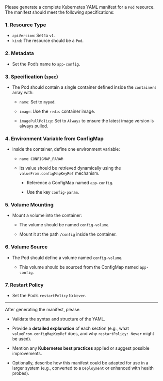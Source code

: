 Please generate a complete Kubernetes YAML manifest for a `Pod` resource. The manifest should meet the following specifications:

### 1. **Resource Type**

- `apiVersion`: Set to `v1`.  
- `kind`: The resource should be a `Pod`.

### 2. **Metadata**

- Set the Pod’s name to `app-config`.

### 3. **Specification (`spec`)**

- The Pod should contain a single container defined inside the `containers` array with:
    
    - `name`: Set to `mypod`.
        
    - `image`: Use the `redis` container image.
        
    - `imagePullPolicy`: Set to `Always` to ensure the latest image version is always pulled.
        

### 4. **Environment Variable from ConfigMap**

- Inside the container, define one environment variable:
    
    - `name`: `CONFIGMAP_PARAM`
        
    - Its value should be retrieved dynamically using the `valueFrom.configMapKeyRef` mechanism.
        
        - Reference a ConfigMap named `app-config`.
            
        - Use the key `config-param`.
            

### 5. **Volume Mounting**

- Mount a volume into the container:
    
    - The volume should be named `config-volume`.
        
    - Mount it at the path `/config` inside the container.
        

### 6. **Volume Source**

- The Pod should define a volume named `config-volume`.
    
    - This volume should be sourced from the ConfigMap named `app-config`.
        

### 7. **Restart Policy**

- Set the Pod’s `restartPolicy` to `Never`.
    

---

After generating the manifest, please:

- Validate the syntax and structure of the YAML.
    
- Provide a **detailed explanation** of each section (e.g., what `valueFrom.configMapKeyRef` does, and why `restartPolicy: Never` might be used).
    
- Mention any **Kubernetes best practices** applied or suggest possible improvements.
    
- Optionally, describe how this manifest could be adapted for use in a larger system (e.g., converted to a `Deployment` or enhanced with health probes).